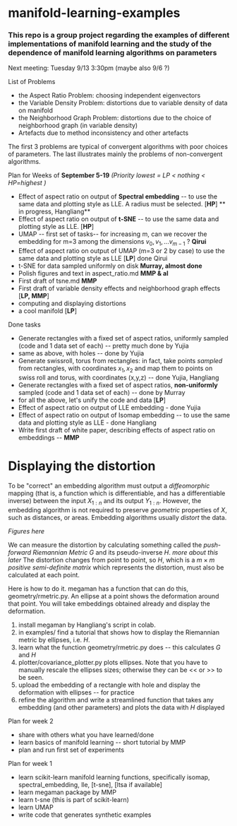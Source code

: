 # manifold-learning-examples
### This repo is a group project regarding the examples of different implementations of manifold learning and the study of the dependence of manifold learning algorithms on parameters

Next meeting: Tuesday 9/13 3:30pm (maybe also 9/6 ?)

List of Problems
* the Aspect Ratio Problem: choosing independent eigenvectors
* the Variable Density Problem: distortions due to variable density of data on manifold
* the Neighborhood Graph Problem: distortions due to the choice of neighborhood graph (in variable density)
* Artefacts due to method inconsistency and other artefacts

The first 3 problems are typical of convergent algorithms with poor choices of parameters. The last illustrates mainly the problems of non-convergent algorithms. 

Plan for Weeks of **September 5-19** _(Priority lowest = LP < nothing < HP=highest )_

* Effect of aspect ratio on output of **Spectral embedding** -- to use the same data and plotting style as LLE. A radius must be selected. [**HP**]  ** in progress, Hangliang**
* Effect of aspect ratio on output of **t-SNE** -- to use the same data and plotting style as LLE. [**HP**]
* UMAP -- first set of tasks-- for increasing m, can we recover the embedding for m=3 among the dimensions $v_0, v_1, ... v_{m-1}$ ? **Qirui**
* Effect of aspect ratio on output of UMAP (m=3 or 2 by case) to use the same data and plotting style as LLE [**LP**] done Qirui
* t-SNE for data sampled uniformly on disk **Murray, almost done**
* Polish figures and text in aspect_ratio.md **MMP & al**
* First draft of tsne.md **MMP**
* First draft of variable density effects and neighborhood graph effects [**LP, MMP**]
* computing and displaying distortions 
* a cool manifold [**LP**]

Done tasks
* Generate rectangles with a fixed set of aspect ratios, uniformly sampled (code and 1 data set of each) -- pretty much done by Yujia
* same as above, with holes -- done by Yujia
* Generate swissroll, torus from rectangles: in fact, take points *sampled* from rectangles, with coordinates $x_1,x_2$ and map them to points on swiss roll and torus, with coordinates (x,y,z)  -- done Yujia, Hangliang
* Generate rectangles with a fixed set of aspect ratios, **non-uniformly** sampled (code and 1 data set of each) --  done by Murray
* for all the above, let's unify the code and  data [**LP**] 
* Effect of aspect ratio on output of LLE embedding - done Yujia
* Effect of aspect ratio on output of Isomap embedding -- to use the same data and plotting style as LLE - done Hangliang
* Write first draft of white paper, describing effects of aspect ratio on embeddings -- **MMP**


Displaying the distortion
=========================
To be "correct" an embedding algorithm must output a *diffeomorphic* mapping (that is, a function which is differentiable, and has a differentiable inverse) between the input $X_{1:n}$ and its output $Y_{1:n}$. However, the embedding algorithm is not required to preserve *geometric* properties of $X$, such as distances, or areas. Embedding algorithms usually *distort* the data. 

_Figures here_

We can measure the distortion by calculating something called the *push-forward Riemannian Metric* $G$ and its pseudo-inverse $H$. _more about this later_ The distortion changes from point to point, so $H$, which is a $m\times m$ *positive semi-definite matrix* which represents the distortion, must also be calculated at each point. 

Here is how to do it.  megaman has a function that can do this, geometry/rmetric.py.  An ellipse at a point shows the deformation around that point. You will take embeddings obtained already and display the deformation. 

1. install megaman by Hangliang's script in colab.
2. in examples/ find a tutorial that shows how to display the Riemannian metric by ellipses, i.e. $H$. 
3. learn what the function geometry/rmetric.py does -- this calculates $G$ and $H$
4. plotter/covariance_plotter.py plots ellipses. Note that you have to manually rescale the ellipses sizes; otherwise they can be << or >> to be seen.
5. upload the embedding of a rectangle with hole and display the deformation with ellipses -- for practice
6. refine the algorithm and write a streamlined function that takes any embedding (and other parameters) and plots the data with $H$ displayed


Plan for week 2
* share with others what you have learned/done
* learn basics of manifold learning -- short tutorial by MMP
* plan and run first set of experiments 

Plan for week 1
* learn scikit-learn manifold learning functions, specifically isomap, spectral_embedding, lle, [t-sne], [ltsa if available]
* learn megaman package by MMP
* learn t-sne (this is part of scikit-learn)
* learn UMAP
* write code that generates synthetic examples


